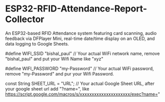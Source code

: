 # ESP32-RFID-Attendance-Report-Collector
An ESP32-based RFID Attendance system featuring card scanning, audio feedback via DFPlayer Mini, real-time date/time display on an OLED, and data logging to Google Sheets.



#define WIFI_SSID "bishal_paul"
// Your actual WiFi network name, remove "bishal_paul" and put your Wifi Name like "xyz"


#define WIFI_PASSWORD "my-Password"
// Your actual WiFi password, remove "my-Password" and pur your Wifi Password.

const String SHEET_URL = "URL"; 
// Your actual Google Sheet URL, after your google sheet url add "?name=", 
like https://script.google.com/macros/s/xxxxxxxxxxxxxxxxxxxxx/exec?name="
